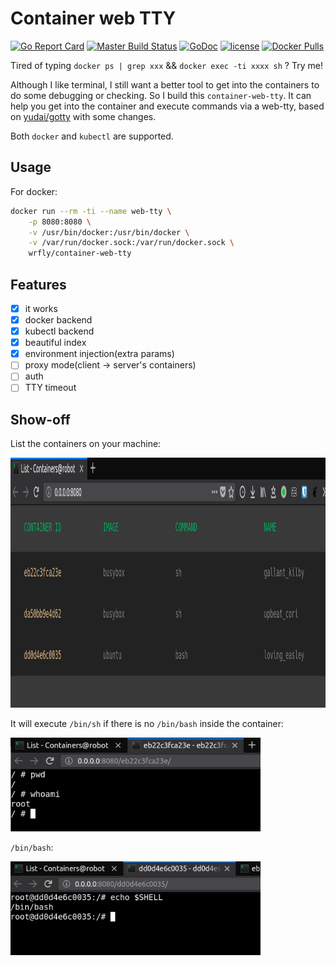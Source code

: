 # Container web TTY

[![Go Report Card](https://goreportcard.com/badge/github.com/wrfly/container-web-tty)](https://goreportcard.com/report/github.com/wrfly/container-web-tty)
[![Master Build Status](https://travis-ci.org/wrfly/container-web-tty.svg?branch=master)](https://travis-ci.org/wrfly/container-web-tty)
[![GoDoc](https://godoc.org/github.com/wrfly/container-web-tty?status.svg)](https://godoc.org/github.com/wrfly/container-web-tty)
[![license](https://img.shields.io/github/license/wrfly/container-web-tty.svg)](https://github.com/wrfly/container-web-tty/blob/master/LICENSE)
[![Docker Pulls](https://img.shields.io/docker/pulls/wrfly/container-web-tty.svg)](https://hub.docker.com/r/wrfly/container-web-tty/)

Tired of typing `docker ps | grep xxx` && `docker exec -ti xxxx sh` ? Try me!

Although I like terminal, I still want a better tool to get into the containers to do some debugging or checking.
So I build this `container-web-tty`. It can help you get into the container and execute commands via a web-tty,
based on [yudai/gotty](https://github.com/yudai/gotty) with some changes.

Both `docker` and `kubectl` are supported.

## Usage

For docker:

```bash
docker run --rm -ti --name web-tty \
    -p 8080:8080 \
    -v /usr/bin/docker:/usr/bin/docker \
    -v /var/run/docker.sock:/var/run/docker.sock \
    wrfly/container-web-tty
```

## Features

- [x] it works
- [x] docker backend
- [x] kubectl backend
- [x] beautiful index
- [x] environment injection(extra params)
- [ ] proxy mode(client -> server's containers)
- [ ] auth
- [ ] TTY timeout

## Show-off

List the containers on your machine:

<img src="images/list.png" width="1100" height="400">

It will execute `/bin/sh` if there is no `/bin/bash` inside the container:

<img src="images/sh.png" width="400" height="150">

`/bin/bash`:

<img src="images/bash.png" width="400" height="150">